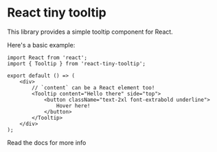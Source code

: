 # React tiny tooltip

This library provides a simple tooltip component for React.

Here's a basic example:

```tsx
import React from 'react';
import { Tooltip } from 'react-tiny-tooltip';

export default () => (
	<div>
		// `content` can be a React element too!
		<Tooltip content="Hello there" side="top">
			<button className="text-2xl font-extrabold underline">
				Hover here!
			</button>
		</Tooltip>
	</div>
);
```

Read the docs for more info